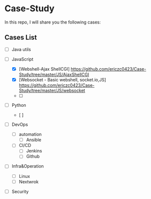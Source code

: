 # Case-Study
In this repo, I will share you the following cases:


## Cases List
- [ ] Java utils
- [ ] JavaScript
    - [x] [Webshell-Ajax ShellCGI] https://github.com/ericzc0423/Case-Study/tree/master/JS/AjaxShellCGI
    - [x] [Websocket - Basic webshell, socket.io,JS] https://github.com/ericzc0423/Case-Study/tree/master/JS/websocket
    - [ ] 
- [ ] Python
    - [ ] 
- [ ] DevOps
    - [ ] automation
      - [ ] Ansible
    - [ ] CI/CD
      - [ ] Jenkins
      - [ ] Github
- [ ] Infra&Operation
    -[ ] Linux
    -[ ] Nextwrok 
- [ ] Security     
    
